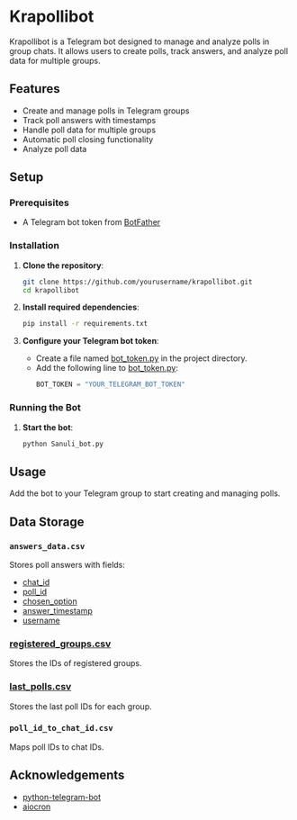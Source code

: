 # Krapollibot

Krapollibot is a Telegram bot designed to manage and analyze polls in group chats. It allows users to create polls, track answers, and analyze poll data for multiple groups.

## Features

- Create and manage polls in Telegram groups
- Track poll answers with timestamps
- Handle poll data for multiple groups
- Automatic poll closing functionality
- Analyze poll data

## Setup

### Prerequisites

- A Telegram bot token from [BotFather](https://core.telegram.org/bots#botfather)

### Installation

1. **Clone the repository**:
    ```bash
    git clone https://github.com/yourusername/krapollibot.git
    cd krapollibot
    ```

2. **Install required dependencies**:
    ```bash
    pip install -r requirements.txt
    ```

3. **Configure your Telegram bot token**:
    - Create a file named [bot_token.py](http://_vscodecontentref_/1) in the project directory.
    - Add the following line to [bot_token.py](http://_vscodecontentref_/2):
      ```python
      BOT_TOKEN = "YOUR_TELEGRAM_BOT_TOKEN"
      ```

### Running the Bot

1. **Start the bot**:
    ```bash
    python Sanuli_bot.py
    ```

## Usage

Add the bot to your Telegram group to start creating and managing polls. 
## Data Storage

### `answers_data.csv`
Stores poll answers with fields:
- [chat_id](http://_vscodecontentref_/3)
- [poll_id](http://_vscodecontentref_/4)
- [chosen_option](http://_vscodecontentref_/5)
- [answer_timestamp](http://_vscodecontentref_/6)
- [username](http://_vscodecontentref_/7)

### [registered_groups.csv](http://_vscodecontentref_/8)
Stores the IDs of registered groups.

### [last_polls.csv](http://_vscodecontentref_/9)
Stores the last poll IDs for each group.

### `poll_id_to_chat_id.csv`
Maps poll IDs to chat IDs.


## Acknowledgements

- [python-telegram-bot](https://github.com/python-telegram-bot/python-telegram-bot)
- [aiocron](https://github.com/gawel/aiocron)